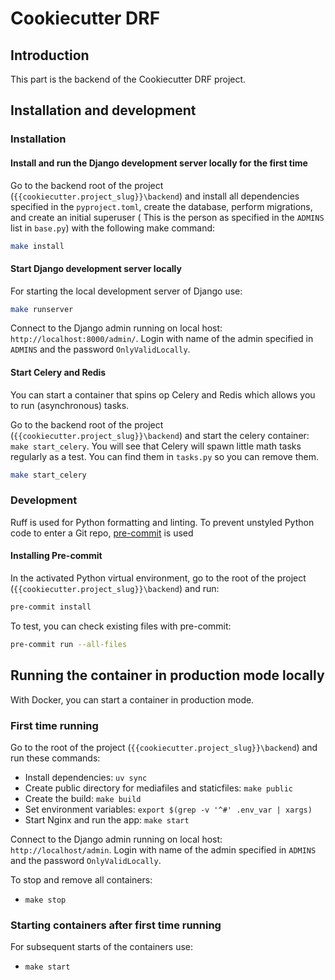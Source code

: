 # Cookiecutter DRF

## Introduction

This part is the backend of the Cookiecutter DRF project.

## Installation and development

### Installation

#### Install and run the Django development server locally for the first time

Go to the backend root of the project (`{{cookiecutter.project_slug}}\backend`) and install all dependencies specified in the `pyproject.toml`, create the database, perform migrations, and create an initial superuser ( This is the person as specified in the `ADMINS` list in `base.py`) with the following make command:

```bash
make install
```

#### Start Django development server locally

For starting the local development server of Django use:

```bash
make runserver
```

Connect to the Django admin running on local host: `http://localhost:8000/admin/`. Login with name of the admin specified in `ADMINS` and the password `OnlyValidLocally`.

#### Start Celery and Redis

You can start a container that spins op Celery and Redis which allows you to run (asynchronous) tasks.

Go to the backend root of the project (`{{cookiecutter.project_slug}}\backend`) and start the celery container: `make start_celery`. You will see that Celery will spawn little math tasks regularly as a test. You can find them in `tasks.py` so you can remove them.

```bash
make start_celery
```

### Development

Ruff is used for Python formatting and linting. To prevent unstyled Python code to enter a Git repo, [pre-commit](https://pre-commit.com/) is used

#### Installing Pre-commit

In the activated Python virtual environment, go to the root of the project (`{{cookiecutter.project_slug}}\backend`) and run:

```bash
pre-commit install
```

To test, you can check existing files with pre-commit:

```bash
pre-commit run --all-files
```

## Running the container in production mode locally

With Docker, you can start a container in production mode.

### First time running

Go to the root of the project (`{{cookiecutter.project_slug}}\backend`) and run these commands:

- Install dependencies: `uv sync`
- Create public directory for mediafiles and staticfiles: `make public`
- Create the build: `make build`
- Set environment variables: `export $(grep -v '^#' .env_var | xargs)`
- Start Nginx and run the app: `make start`

Connect to the Django admin running on local host: `http://localhost/admin`. Login with name of the admin specified in `ADMINS` and the password `OnlyValidLocally`.

To stop and remove all containers:

- `make stop`

### Starting containers after first time running

For subsequent starts of the containers use:

- `make start`
